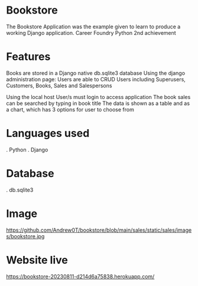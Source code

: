 # Bookstore
 
  The Bookstore Application was the example given to learn to produce a working Django application.
  Career Foundry Python 2nd achievement

# Features

  Books are stored in a Django native db.sqlite3 database
  Using the django administration page:
    Users are able to CRUD Users including Superusers, Customers, Books, Sales and Salespersons
  
  Using the local host
  User/s must login to access application
    The book sales can be searched by typing in book title
    The data is shown as a table and as a chart, which has 3 options for user to choose from

# Languages used

 .  Python
 .  Django

# Database

 . db.sqlite3

# Image

https://github.com/Andrew0T/bookstore/blob/main/sales/static/sales/images/bookstore.jpg

# Website live

https://bookstore-20230811-d214d6a75838.herokuapp.com/
